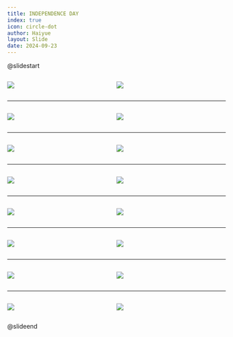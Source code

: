 ```yaml
---
title: INDEPENDENCE DAY
index: true
icon: circle-dot
author: Haiyue
layout: Slide
date: 2024-09-23
---
```

 
@slidestart

<div style="display:flex">
<div style="flex:1">

![](/reading/english/Level-L/INDEPENDENCE%20DAY/001.webp)
</div>
<div style="flex:1">

![](/reading/english/Level-L/INDEPENDENCE%20DAY/002.webp)
</div>
</div>

---

<div style="display:flex">
<div style="flex:1">

![](/reading/english/Level-L/INDEPENDENCE%20DAY/003.webp)
</div>
<div style="flex:1">

![](/reading/english/Level-L/INDEPENDENCE%20DAY/004.webp)
</div>
</div>

---

<div style="display:flex">
<div style="flex:1">

![](/reading/english/Level-L/INDEPENDENCE%20DAY/005.webp)
</div>
<div style="flex:1">

![](/reading/english/Level-L/INDEPENDENCE%20DAY/006.webp)
</div>
</div>

---

<div style="display:flex">
<div style="flex:1">

![](/reading/english/Level-L/INDEPENDENCE%20DAY/007.webp)
</div>
<div style="flex:1">

![](/reading/english/Level-L/INDEPENDENCE%20DAY/008.webp)
</div>
</div>

---

<div style="display:flex">
<div style="flex:1">

![](/reading/english/Level-L/INDEPENDENCE%20DAY/009.webp)
</div>
<div style="flex:1">

![](/reading/english/Level-L/INDEPENDENCE%20DAY/010.webp)
</div>
</div>

---

<div style="display:flex">
<div style="flex:1">

![](/reading/english/Level-L/INDEPENDENCE%20DAY/011.webp)
</div>
<div style="flex:1">

![](/reading/english/Level-L/INDEPENDENCE%20DAY/012.webp)
</div>
</div>

---

<div style="display:flex">
<div style="flex:1">

![](/reading/english/Level-L/INDEPENDENCE%20DAY/013.webp)
</div>
<div style="flex:1">

![](/reading/english/Level-L/INDEPENDENCE%20DAY/014.webp)
</div>
</div>

---

<div style="display:flex">
<div style="flex:1">

![](/reading/english/Level-L/INDEPENDENCE%20DAY/015.webp)
</div>
<div style="flex:1">

![](/reading/english/Level-L/INDEPENDENCE%20DAY/016.webp)
</div>
</div>

@slideend